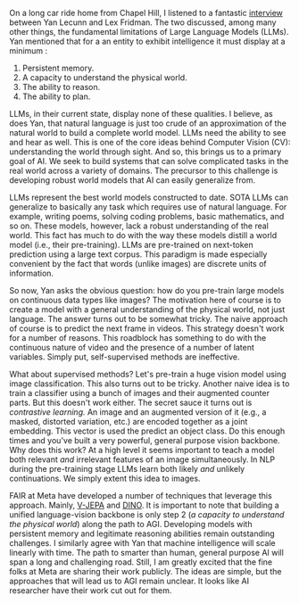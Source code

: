 On a long car ride home from Chapel Hill, I listened to a fantastic [interview](https://www.youtube.com/watch?v=5t1vTLU7s40&ab_channel=LexFridman) between Yan Lecunn and Lex Fridman. The two discussed, among many other things, the fundamental limitations of Large Language Models (LLMs). Yan mentioned that for a an entity to exhibit intelligence it must display at a minimum :

1. Persistent memory.
2. A capacity to understand the physical world.
3. The ability to reason.
4. The ability to plan.

LLMs, in their current state, display none of these qualities. I believe, as does Yan, that natural language is just too crude of an approximation of the natural world to build a complete world model. LLMs need the ability to see and hear as well. This is one of the core ideas behind Computer Vision (CV): understanding the world through sight. And so, this brings us to a primary goal of AI. We seek to build systems that can solve complicated tasks in the real world across a variety of domains. The precursor to this challenge is developing robust world models that AI can easily generalize from.

LLMs represent the best world models constructed to date. SOTA LLMs can generalize to basically any task which requires use of natural language. For example, writing poems, solving coding problems, basic mathematics, and so on. These models, however, lack a robust understanding of the real world. This fact has much to do with the way these models distill a world model (i.e., their pre-training). LLMs are pre-trained on next-token prediction using a large text corpus. This paradigm is made especially convenient by the fact that words (unlike images) are discrete units of information. 

So now, Yan asks the obvious question: how do you pre-train large models on continuous data types like images? The motivation here of course is to create a model with a general understanding of the physical world, not just language. The answer turns out to be somewhat tricky. The naive approach of course is to predict the next frame in videos. This strategy doesn't work for a number of reasons. This roadblock has something to do with the continuous nature of video and the presence of a number of latent variables. Simply put, self-supervised methods are ineffective.

What about supervised methods? Let's pre-train a huge vision model using image classification. This also turns out to be tricky. Another naive idea is to train a classifier using a bunch of images and their augmented counter parts. But this doesn't work either. The secret sauce it turns out is *contrastive learning.* An image and an augmented version of it (e.g., a masked, distorted variation, etc.) are encoded together as a joint embedding. This vector is used the predict an object class. Do this enough times and you've built a very powerful, general purpose vision backbone. Why does this work? At a high level it seems important to teach a model both relevant *and* irrelevant features of an image simultaneously. In NLP during the pre-training stage LLMs learn both likely *and* unlikely continuations. We simply extent this idea to images.

FAIR at Meta have developed a number of techniques that leverage this approach. Mainly, [V-JEPA](https://ai.meta.com/blog/v-jepa-yann-lecun-ai-model-video-joint-embedding-predictive-architecture/) and [DINO](https://ai.meta.com/blog/dino-v2-computer-vision-self-supervised-learning/). It is important to note that building a unified language-vision backbone is only step 2 (*a capacity to understand the physical world*) along the path to AGI. Developing models with persistent memory and legitimate reasoning abilities remain outstanding challenges. I similarly agree with Yan that machine intelligence will scale linearly with time. The path to smarter than human, general purpose AI will span a long and challenging road. Still, I am greatly excited that the fine folks at Meta are sharing their work publicly. The ideas are simple, but the approaches that will lead us to AGI remain unclear. It looks like AI researcher have their work cut out for them.